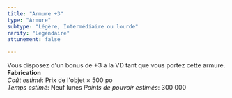 ```yaml
---
title: "Armure +3"
type: "Armure"
subtype: "Légère, Intermédiaire ou lourde"
rarity: "Légendaire"
attunement: false

---
```

Vous disposez d'un bonus de +3 à la VD tant que vous portez cette armure.  
**Fabrication**  
*Coût estimé*: Prix de l'objet × 500 po  
*Temps estimé*: Neuf lunes
*Points de pouvoir estimés*: 300 000  
